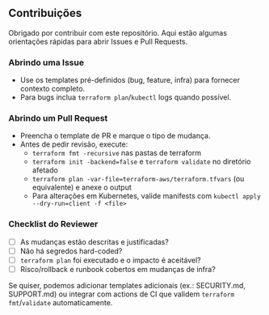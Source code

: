 ## Contribuições

Obrigado por contribuir com este repositório. Aqui estão algumas orientações rápidas para abrir Issues e Pull Requests.

### Abrindo uma Issue

- Use os templates pré-definidos (bug, feature, infra) para fornecer contexto completo.
- Para bugs inclua `terraform plan`/`kubectl` logs quando possível.

### Abrindo um Pull Request

- Preencha o template de PR e marque o tipo de mudança.
- Antes de pedir revisão, execute:
  - `terraform fmt -recursive` nas pastas de terraform
  - `terraform init -backend=false` e `terraform validate` no diretório afetado
  - `terraform plan -var-file=terraform-aws/terraform.tfvars` (ou equivalente) e anexe o output
  - Para alterações em Kubernetes, valide manifests com `kubectl apply --dry-run=client -f <file>`

### Checklist do Reviewer

- [ ] As mudanças estão descritas e justificadas?
- [ ] Não há segredos hard-coded?
- [ ] `terraform plan` foi executado e o impacto é aceitável?
- [ ] Risco/rollback e runbook cobertos em mudanças de infra?

Se quiser, podemos adicionar templates adicionais (ex.: SECURITY.md, SUPPORT.md) ou integrar com actions de CI que validem `terraform fmt`/`validate` automaticamente.
